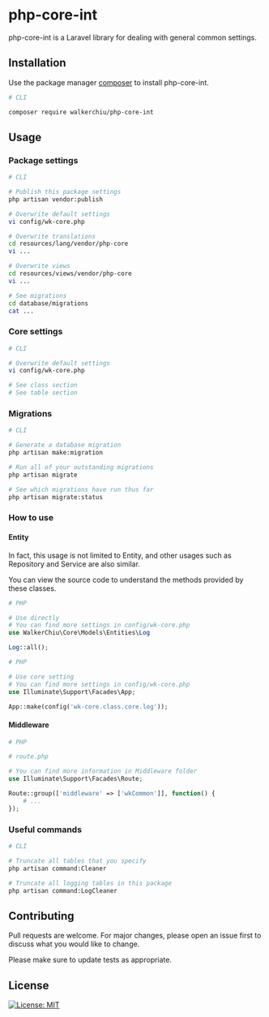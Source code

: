 # php-core-int

php-core-int is a Laravel library for dealing with general common settings.

## Installation

Use the package manager [composer](https://getcomposer.org/download/) to install php-core-int.

``` bash
# CLI

composer require walkerchiu/php-core-int
```

## Usage

### Package settings

``` bash
# CLI

# Publish this package settings
php artisan vendor:publish

# Overwrite default settings
vi config/wk-core.php

# Overwrite translations
cd resources/lang/vendor/php-core
vi ...

# Overwrite views
cd resources/views/vendor/php-core
vi ...

# See migrations
cd database/migrations
cat ...
```

### Core settings

``` bash
# CLI

# Overwrite default settings
vi config/wk-core.php

# See class section
# See table section
```

### Migrations

``` bash
# CLI

# Generate a database migration
php artisan make:migration

# Run all of your outstanding migrations
php artisan migrate

# See which migrations have run thus far
php artisan migrate:status
```

### How to use

#### Entity

In fact, this usage is not limited to Entity, and other usages such as Repository and Service are also similar.

You can view the source code to understand the methods provided by these classes.

``` php
# PHP

# Use directly
# You can find more settings in config/wk-core.php
use WalkerChiu\Core\Models\Entities\Log

Log::all();
```

``` php
# PHP

# Use core setting
# You can find more settings in config/wk-core.php
use Illuminate\Support\Facades\App;

App::make(config('wk-core.class.core.log'));
```

#### Middleware

``` php
# PHP

# route.php

# You can find more information in Middleware folder
use Illuminate\Support\Facades\Route;

Route::group(['middleware' => ['wkCommon']], function() {
    # ...
});
```

### Useful commands

``` bash
# CLI

# Truncate all tables that you specify
php artisan command:Cleaner

# Truncate all logging tables in this package
php artisan command:LogCleaner
```

## Contributing

Pull requests are welcome. For major changes, please open an issue first to discuss what you would like to change.

Please make sure to update tests as appropriate.

## License

[![License: MIT](https://img.shields.io/badge/License-MIT-yellow.svg)](https://opensource.org/licenses/MIT)
